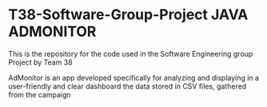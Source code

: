 # T38-Software-Group-Project JAVA ADMONITOR
This is the repository for the code used in the Software Engineering group Project by Team 38

AdMonitor is an app developed specifically for analyzing and displaying in a user-friendly and clear dashboard the data stored in CSV files, gathered from the campaign
